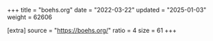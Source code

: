 +++
title = "boehs.org"
date = "2022-03-22"
updated = "2025-01-03"
weight = 62606

[extra]
source = "https://boehs.org/"
ratio = 4
size = 61
+++
